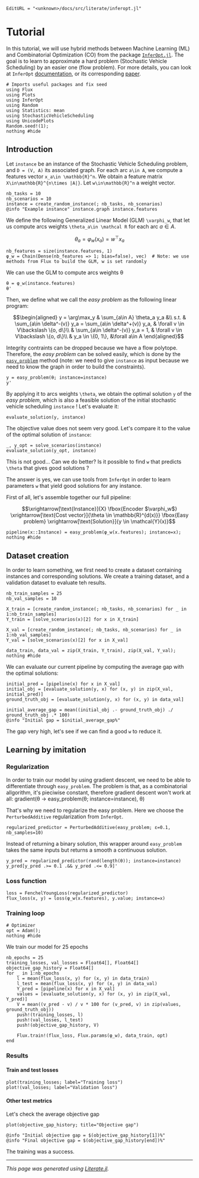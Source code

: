 ```@meta
EditURL = "<unknown>/docs/src/literate/inferopt.jl"
```

# Tutorial

In this tutorial, we will use hybrid methods between Machine Learning (ML) and
Combinatorial Optimization (CO) from the package [`InferOpt.jl`](https://github.com/axelparmentier/InferOpt.jl).
The goal is to learn to approximate a hard problem (Stochastic Vehicle Scheduling) by an easier one (flow problem).
For more details, you can look at `InferOpt` [documentation](https://axelparmentier.github.io/InferOpt.jl/),
or its corresponding [paper](https://arxiv.org/pdf/2207.13513.pdf).

````@example inferopt
# Imports useful packages and fix seed
using Flux
using Plots
using InferOpt
using Random
using Statistics: mean
using StochasticVehicleScheduling
using UnicodePlots
Random.seed!(1);
nothing #hide
````

## Introduction

Let `instance` be an instance of the Stochastic Vehicle Scheduling problem, and ``D = (V, A)``
its associated graph. For each arc ``a\in A``, we compute a features vector ``x_a\in \mathbb{R}^n``.
We obtain a feature matrix ``X\in\mathbb{R}^{n\times |A|}``. Let ``w\in\mathbb{R}^n`` a weight vector.

````@example inferopt
nb_tasks = 10
nb_scenarios = 10
instance = create_random_instance(; nb_tasks, nb_scenarios)
@info "Example instance" instance.graph instance.features
````

We define the following Generalized Linear Model (GLM) ``\varphi_w``, that let us compute arcs
weights ``\theta_a\in \mathcal R`` for each arc $a\in A$.
```math
\theta_a = \varphi_w(x_a) = w^\top x_a
```

````@example inferopt
nb_features = size(instance.features, 1)
φ_w = Chain(Dense(nb_features => 1; bias=false), vec)  # Note: we use methods from Flux to build the GLM, w is set randomly
````

We can use the GLM to compute arcs weights θ

````@example inferopt
θ = φ_w(instance.features)
θ'
````

Then, we define what we call the *easy problem* as the following linear program:
```math
\begin{aligned}
y = \arg\max_y & \sum_{a\in A} \theta_a y_a &\\
s.t. & \sum_{a\in \delta^-(v)} y_a = \sum_{a\in \delta^+(v)} y_a, & \forall v \in V\backslash \{o, d\}\\
& \sum_{a\in \delta^-(v)} y_a = 1, & \forall v \in V\backslash \{o, d\}\\
& y_a \in \{0, 1\}, &\forall a\in A
\end{aligned}
```
Integrity contraints can be dropped because we have a flow polytope. Therefore, the *easy problem*
can be solved easily, which is done by the [`easy_problem`](@ref) method
(note: we need to give `instance` as input because we need to know the graph in order to build the constraints).

````@example inferopt
y = easy_problem(θ; instance=instance)
y'
````

By applying it to arcs weights ``\theta``, we obtain the optimal solution ``y`` of the *easy problem*,
which is also a feasible solution of the initial stochastic vehicle scheduling `instance` !
Let's evaluate it:

````@example inferopt
evaluate_solution(y, instance)
````

The objective value does not seem very good. Let's compare it to the value of the
optimal solution of `instance`:

````@example inferopt
_, y_opt = solve_scenarios(instance)
evaluate_solution(y_opt, instance)
````

This is not good...
Can we do better? Is it possible to find ``w`` that predicts ``\theta`` that gives good solutions ?

The answer is yes, we can use tools from `InferOpt` in order to learn parameters ``w`` that yield good solutions
for any instance.

First of all, let's assemble together our full pipeline:
```math
\xrightarrow[\text{Instance}]{X}
\fbox{Encoder $\varphi_w$}
\xrightarrow[\text{Cost vector}]{\theta \in \mathbb{R}^{d(x)}}
\fbox{Easy problem}
\xrightarrow[\text{Solution}]{y \in \mathcal{Y}(x)}
```

````@example inferopt
pipeline(x::Instance) = easy_problem(φ_w(x.features); instance=x);
nothing #hide
````

## Dataset creation

In order to learn something, we first need to create a dataset containing instances and
corresponding solutions. We create a training dataset, and a validation dataset to evaluate teh results.

````@example inferopt
nb_train_samples = 25
nb_val_samples = 10

X_train = [create_random_instance(; nb_tasks, nb_scenarios) for _ in 1:nb_train_samples]
Y_train = [solve_scenarios(x)[2] for x in X_train]

X_val = [create_random_instance(; nb_tasks, nb_scenarios) for _ in 1:nb_val_samples]
Y_val = [solve_scenarios(x)[2] for x in X_val]

data_train, data_val = zip(X_train, Y_train), zip(X_val, Y_val);
nothing #hide
````

We can evaluate our current pipeline by computing the average gap with the optimal solutions:

````@example inferopt
initial_pred = [pipeline(x) for x in X_val]
initial_obj = [evaluate_solution(y, x) for (x, y) in zip(X_val, initial_pred)]
ground_truth_obj = [evaluate_solution(y, x) for (x, y) in data_val]

initial_average_gap = mean((initial_obj .- ground_truth_obj) ./ ground_truth_obj .* 100)
@info "Initial gap = $initial_average_gap%"
````

The gap very high, let's see if we can find a good ``w`` to reduce it.

## Learning by imitation

### Regularization
In order to train our model by using gradient descent, we need to be able to differentiate
through `easy_problem`. The problem is that, as a combinatorial allgorithm, it's pieciwise
constant, therefore gradient descent won't work at all:
gradient(θ -> easy_problem(θ; instance=instance), θ)

That's why we need to regularize the easy problem. Here we choose the `PerturbedAdditive`
regularization from `InferOpt`.

````@example inferopt
regularized_predictor = PerturbedAdditive(easy_problem; ε=0.1, nb_samples=10)
````

Instead of returning a binary solution, this wrapper around `easy_problem` takes the same inputs
but returns a smooth a continuous solution.

````@example inferopt
y_pred = regularized_predictor(rand(length(θ)); instance=instance)
y_pred[y_pred .>= 0.1 .&& y_pred .<= 0.9]'
````

### Loss function

````@example inferopt
loss = FenchelYoungLoss(regularized_predictor)
flux_loss(x, y) = loss(φ_w(x.features), y.value; instance=x)
````

### Training loop

````@example inferopt
# Optimizer
opt = Adam();
nothing #hide
````

We train our model for 25 epochs

````@example inferopt
nb_epochs = 25
training_losses, val_losses = Float64[], Float64[]
objective_gap_history = Float64[]
for _ in 1:nb_epochs
    l = mean(flux_loss(x, y) for (x, y) in data_train)
    l_test = mean(flux_loss(x, y) for (x, y) in data_val)
    Y_pred = [pipeline(x) for x in X_val]
    values = [evaluate_solution(y, x) for (x, y) in zip(X_val, Y_pred)]
    V = mean((v_pred - v) / v * 100 for (v_pred, v) in zip(values, ground_truth_obj))
    push!(training_losses, l)
    push!(val_losses, l_test)
    push!(objective_gap_history, V)

    Flux.train!(flux_loss, Flux.params(φ_w), data_train, opt)
end
````

### Results

#### Train and test losses

````@example inferopt
plot(training_losses; label="Training loss")
plot!(val_losses; label="Validation loss")
````

#### Other test metrics
Let's check the average objective gap

````@example inferopt
plot(objective_gap_history; title="Objective gap")
````

````@example inferopt
@info "Initial objective gap = $(objective_gap_history[1])%"
@info "Final objective gap = $(objective_gap_history[end])%"
````

The training was a success.

---

*This page was generated using [Literate.jl](https://github.com/fredrikekre/Literate.jl).*

